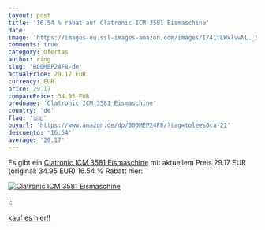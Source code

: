```yaml
---
layout: post
title: '16.54 % rabat auf Clatronic ICM 3581 Eismaschine'
date: 
image: 'https://images-eu.ssl-images-amazon.com/images/I/41tLWxlvwNL._SL200_.jpg'
comments: true
category: ofertas
author: ring
slug: 'B00MEP24F8-de'
actualPrice: 29.17 EUR
currency: EUR
price: 29.17
comparePrice: 34.95 EUR
prodname: 'Clatronic ICM 3581 Eismaschine'
country: 'de'
flag: '🇩🇪'
buyurl: 'https://www.amazon.de/dp/B00MEP24F8/?tag=tolees0ca-21'
descuento: '16.54'
average: '29.17'
---
```


Es gibt ein [Clatronic ICM 3581 Eismaschine](https://www.amazon.de/dp/B00MEP24F8/?tag=tolees0ca-21) mit aktuellem Preis 29.17 EUR (original: 34.95 EUR) 16.54 % Rabatt hier:

[![Clatronic ICM 3581 Eismaschine](https://images-eu.ssl-images-amazon.com/images/I/41tLWxlvwNL._SL200_.jpg)](https://www.amazon.de/dp/B00MEP24F8/?tag=tolees0ca-21)

ℹ️:


[kauf es hier!!](https://www.amazon.de/dp/B00MEP24F8/?tag=tolees0ca-21)
